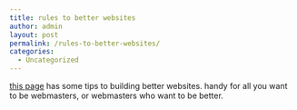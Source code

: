```yaml
---
title: rules to better websites
author: admin
layout: post
permalink: /rules-to-better-websites/
categories:
  - Uncategorized
---
```

[this page][1] has some tips to building better websites. handy for all you want to be webmasters, or webmasters who want to be better.

 [1]: http://www.ssw.com.au/SSW/Standards/Rules/RulestoBetterWebsites.aspx